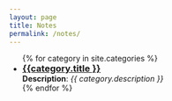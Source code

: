 ```yaml
---
layout: page
title: Notes
permalink: /notes/
---
```


<ul>
  {% for category in site.categories %}
        <li>
          <h3 style="padding:0;margin:0"><a href="{{ category.url }}">{{category.title }}</a></h3>
          <b>Description</b>: <i>{{ category.description }}</i><br>
        </li>
    {% endfor %}
</ul>
